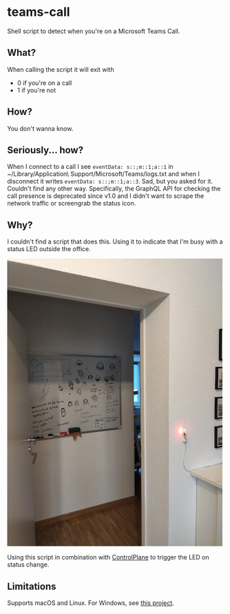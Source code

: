 # teams-call

Shell script to detect when you're on a Microsoft Teams Call.

## What?

When calling the script it will exit with 

* 0 if you're on a call
* 1 if you're not

## How?

You don't wanna know.

## Seriously... how?

When I connect to a call I see 
`eventData: s::;m::1;a::1` in ~/Library/Application\ Support/Microsoft/Teams/logs.txt and when I disconnect it writes `eventData: s::;m::1;a::3`.
Sad, but you asked for it.
Couldn't find any other way.
Specifically, the GraphQL API for checking the call presence is deprecated since v1.0 and I didn't want to scrape the network traffic or screengrab the status icon.

## Why?

I couldn't find a script that does this.
Using it to indicate that I'm busy with a status LED outside the office.

![LED in front of my office](led.jpeg)

Using this script in combination with [ControlPlane](https://www.controlplaneapp.com/) to trigger the LED on status change.


## Limitations

Supports macOS and Linux. For Windows, see [this project](https://github.com/EBOOZ/TeamsStatus).
